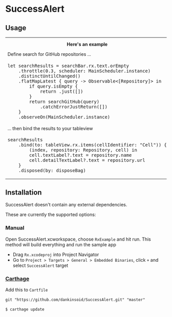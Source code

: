 # SuccessAlert

## Usage

<table>
  <tr>
    <th width="30%">Here's an example</th>
    <th width="30%">In Action</th>
  </tr>
  <tr>
    <td>Define search for GitHub repositories ...</td>
    <th rowspan="9"><img src="https://raw.githubusercontent.com/kzaher/rxswiftcontent/master/GithubSearch.gif"></th>
  </tr>
  <tr>
    <td><div class="highlight highlight-source-swift"><pre>
let searchResults = searchBar.rx.text.orEmpty
    .throttle(0.3, scheduler: MainScheduler.instance)
    .distinctUntilChanged()
    .flatMapLatest { query -> Observable&lt;[Repository]&gt; in
        if query.isEmpty {
            return .just([])
        }
        return searchGitHub(query)
            .catchErrorJustReturn([])
    }
    .observeOn(MainScheduler.instance)</pre></div></td>
  </tr>
  <tr>
    <td>... then bind the results to your tableview</td>
  </tr>
  <tr>
    <td width="30%"><div class="highlight highlight-source-swift"><pre>
searchResults
    .bind(to: tableView.rx.items(cellIdentifier: "Cell")) {
        (index, repository: Repository, cell) in
        cell.textLabel?.text = repository.name
        cell.detailTextLabel?.text = repository.url
    }
    .disposed(by: disposeBag)</pre></div></td>
  </tr>
</table>

## Installation

SuccessAlert doesn't contain any external dependencies.

These are currently the supported options:

### Manual

Open SuccessAlert.xcworkspace, choose `RxExample` and hit run. This method will build everything and run the sample app

* Drag `Rx.xcodeproj` into Project Navigator
* Go to `Project > Targets > General > Embedded Binaries`, click `+` and select `SuccessAlert` target

### [Carthage](https://github.com/Carthage/Carthage)

Add this to `Cartfile`

```
git "https://github.com/dankinsoid/SuccessAlert.git" "master"
```

```bash
$ carthage update
```
